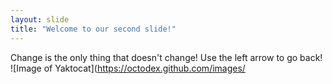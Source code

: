 ```yaml
---
layout: slide
title: "Welcome to our second slide!"
---
```

Change is the only thing that doesn't change!
Use the left arrow to go back!
![Image of Yaktocat](https://octodex.github.com/images/
